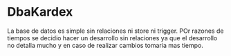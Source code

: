 # DbaKardex



La base de datos es simple sin relaciones ni store ni trigger. 
POr razones  de tiempos se decidio  hacer un desarrollo sin relaciones ya que el desarrollo no detalla mucho y en caso de realizar
cambios tomaria mas tiempo.
